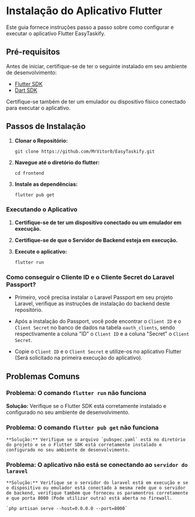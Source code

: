 # Instalação do Aplicativo Flutter

Este guia fornece instruções passo a passo sobre como configurar e executar o aplicativo Flutter EasyTaskify.

## Pré-requisitos

Antes de iniciar, certifique-se de ter o seguinte instalado em seu ambiente de desenvolvimento:

- [Flutter SDK](https://flutter.dev/docs/get-started/install)
- [Dart SDK](https://dart.dev/get-dart)

Certifique-se também de ter um emulador ou dispositivo físico conectado para executar o aplicativo.

## Passos de Instalação

1. **Clonar o Repositório:**

   ```git clone https://github.com/MrVitor0/EasyTaskify.git```  

2. **Navegue até o diretório do flutter:**

    ```cd frontend```

3. **Instale as dependências:**

    ```flutter pub get```

### Executando o Aplicativo

1. **Certifique-se de ter um dispositivo conectado ou um emulador em execução.**

2. **Certifique-se de que o Servidor de Backend esteja em execução.**

3. **Execute o aplicativo:**

    ```flutter run```

### Como conseguir o Cliente ID e o Cliente Secret do Laravel Passport?

- Primeiro, você precisa instalar o Laravel Passport em seu projeto Laravel, verifique as instruções de instalação do backend deste repositório.

- Após a instalação do Passport, você pode encontrar o `Client ID` e o `Client Secret` no banco de dados na tabela `oauth_clients`, sendo respectivamente a coluna "ID" o `Client ID` e a coluna "Secret" o `Client Secret`.

- Copie o `Client ID` e o `Client Secret` e utilize-os no aplicativo Flutter (Será solicitado na primeira execução do aplicativo).

## Problemas Comuns

### **Problema:** O comando `flutter run` não funciona

  **Solução:** Verifique se o Flutter SDK está corretamente instalado e configurado no seu ambiente de desenvolvimento.

### **Problema:** O comando `flutter pub get` não funciona

    **Solução:** Verifique se o arquivo `pubspec.yaml` está no diretório do projeto e se o Flutter SDK está corretamente instalado e configurado no seu ambiente de desenvolvimento.

### **Problema:** O aplicativo não está se conectando ao `servidor do laravel`

    **Solução:** Verifique se o servidor do laravel está em execução e se o dispositivo ou emulador está conectado à mesma rede que o servidor de backend, verifique também que forneceu os paramentros corretamente e que porta 8000 (Pode utilizar outra) está aberta no firewall.

    `php artisan serve --host=0.0.0.0 --port=8000`
